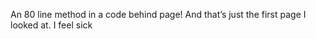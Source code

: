 <!--
id: 194627428
link: http://kevinisom.info/post/194627428/an-80-line-method-in-a-code-behind-page-and
slug: an-80-line-method-in-a-code-behind-page-and
date: Wed Sep 23 2009 14:22:21 GMT+1200 (NZST)
raw: {"blog_name":"kevinisom","id":194627428,"post_url":"http://kevinisom.info/post/194627428/an-80-line-method-in-a-code-behind-page-and","slug":"an-80-line-method-in-a-code-behind-page-and","type":"text","date":"2009-09-23 02:22:21 GMT","timestamp":1253672541,"state":"published","format":"html","reblog_key":"T3l3Q2vC","tags":[],"short_url":"http://tmblr.co/Zw68YyBcSTa","highlighted":[],"feed_item":"http://twitter.com/kev_nz/statuses/4304305639","from_feed_id":"650289","note_count":0,"title":null,"body":"<p>An 80 line method in a code behind page! And that&#8217;s just the first page I looked at. I feel sick</p>"}
publish: 2009-09-023
tags: 
title: null
-->


An 80 line method in a code behind page! And that’s just the first page
I looked at. I feel sick



